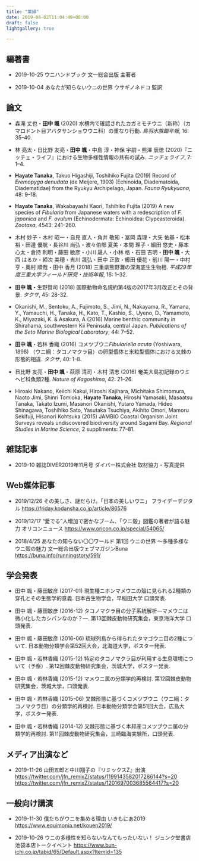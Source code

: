 ```yaml
---
title: "業績"
date: 2019-08-02T11:04:49+08:00
draft: false
lightgallery: true

---
```


## 編著書
* 2019-10-25 ウニハンドブック 文一総合出版 主著者

* 2019-10-04 あなたが知らないウニの世界 ウサギノネドコ 監訳

## 論文
* 森滝 丈也・**田中 颯** (2020) 水槽内で確認されたカガミモチウニ（新称）（カマロドント目アバタサンショウウニ科）の重なり行動. *鳥羽水族館年報*, 16: 35–40.

* 林 亮太・日比野 友亮・**田中 颯**・中島 淳・神保 宇嗣・熊澤 辰徳 (2020)『ニッチェ・ライフ』における生物多様性情報の共有の試み. *ニッチェライフ*, 7: 1–4.

* **Hayate Tanaka**, Takuo Higashiji, Toshihiko Fujita (2019) Record of *Eremopyga denudata* (de Meijere, 1903) (Echinoida, Diadematoida, Diadematidae) from the Ryukyu Archipelago, Japan. *Fauna Ryukyuana*, 48: 9–18.

* **Hayate Tanaka**, Wakabayashi Kaori, Tshihiko Fujita (2019) A new species of *Fibularia* from Japanese waters with a redescription of *F. japonica* and *F. ovulum* (Echinodermata: Echinoidea: Clypeasteroida). *Zootaxa*, 4543: 241–260.

* 木村 妙子・木村 昭一・自見 直人・角井 敬知・冨岡 森理・大矢 佑基・松本 裕・田邊 優航・長谷川 尚弘・波々伯部 夏美・本間 理子・細田 悠史・藤本 心太・倉持 利明・藤田 敏彦・小川 晟人・小林 格・石田 吉明・**田中 颯**・大西 はるか・締次 美穂・吉川 晟弘・田中 正敦・櫛田 優花・前川 陽一・中村 亨・奥村 順哉・田中 香月 (2018) 三重県熊野灘の深海底生生物相. *平成29年度三重大学フィールド研究・技術年報*, 16: 1–32.

* **田中 颯**・生野賢司 (2018) 国際動物命名規約第4版の2017年3月改正とその背景. *タクサ*, 45: 28-32.

* Okanishi, M., Sentoku, A., Fujimoto, S., Jimi, N., Nakayama, R., Yamana, Y., Yamauchi, H., Tanaka, H., Kato, T., Kashio, S., Uyeno, D., Yamamoto, K., Miyazaki, K. & Asakura, A (2016) Marine benthic community in Shirahama, southwestern Kii Peninsula, central Japan. *Publications of the Seto Marine Biological Laboratory*, 44: 7–52.

* **田中 颯**・若林 香織 (2016) コメツブウニ*Fibulariella acuta* (Yoshiwara, 1898) （ウニ綱：タコノマクラ目）の卵型個体と米粒型個体における叉棘の形態的相違. *タクサ*, 40: 1–8.

* 日比野 友亮・**田中 颯**・萩原 清司・木村 清志 (2016) 奄美大島初記録のウミヘビ科魚類2種. *Nature of Kagoshima*, 42: 21–26.

- Hiroaki Nakano, Keiichi Kakui, Hiroshi Kajihara, Michitaka Shimomura, Naoto Jimi, Shinri Tomioka, **Hayate Tanaka**, Hiroshi Yamasaki, Masaatsu Tanaka, Takato Izumi, Masanori Okanishi, Yutaro Yamada, Hideo Shinagawa, Toshihiko Sato, Yasutaka Tsuchiya, Akihito Omori, Mamoru Sekifuji, Hisanori Kohtsuka (2015) JAMBIO Coastal Organism Joint Surveys reveals undiscovered biodiversity around Sagami Bay. *Regional Studies in Marine Science*, 2 suppliments: 77–81.

## 雑誌記事
* 2019-10 雑誌DIVER2019年11月号 ダイバー株式会社 取材協力・写真提供

## Web媒体記事
* 2019/12/26 その美しさ、謎だらけ。「日本の美しいウニ」 フライデーデジタル <https://friday.kodansha.co.jp/article/86576>

* 2019/12/17 “愛でる”人増加で密かなブーム、「ウニ殻」図鑑の著者が語る魅力 オリコンニュース <https://www.oricon.co.jp/special/54065/>

* 2018/4/25 あなたの知らない〇〇ワールド 第1回 ウニの世界 〜多種多様なウニ殻の魅力 文一総合出版ウェブマガジンBuna <https://buna.info/runningstory/591/>

## 学会発表
* 田中 颯・藤田敏彦 (2017-01) 現生種ニホンマメウニの殻に見られる2種類の穿孔とその生態学的意義. 日本古生物学会，早稲田大学 口頭発表.

* 田中 颯・藤田敏彦 (2016-12) タコノマクラ目の分子系統解析―マメウニは微小化したカシパンなのか？―. 第13回棘皮動物研究集会，東京海洋大学 口頭発表.

* 田中 颯・藤田敏彦 (2016-06) 琉球列島から得られたタマゴウニ目の2種について. 日本動物分類学会第52回大会，北海道大学，ポスター発表.

* 田中 颯・若林香織 (2015-12) 特定のタコノマクラ目が利用する生息環境について（予察）. 第12回棘皮動物研究集会，茨城大学，ポスター発表.

* 田中 颯・若林香織 (2015-12) マメウニ属の分類学的再検討. 第12回棘皮動物研究集会，茨城大学，口頭発表.

* 田中 颯・若林香織 (2015-06) 叉棘形態に基づくコメツブウニ（ウニ綱：タコノマクラ目）の分類学的再検討. 日本動物分類学会第51回大会，広島大学，ポスター発表.

* 田中 颯・若林香織 (2014-12) 叉棘形態に基づく本邦産コメツブウニ属の分類学的再検討. 第11回棘皮動物研究集会，三崎臨海実験所，口頭発表.

## メディア出演など

* 2019-11-26 山田五郎と中川翔子の『リミックスZ』出演
https://twitter.com/jfn_remixZ/status/1199143582017286144?s=20
https://twitter.com/jfn_remixZ/status/1201697003685564417?s=20

## 一般向け講演

* 2019-11-30 僕たちがウニを集める理由 いきもにあ2019 <https://www.equimonia.net/kouen2019/>

* 2019-10-26 ウニの多様性を知らないなんてもったいない！ ジュンク堂書店池袋本店トークイベント <https://www.bun-ichi.co.jp/tabid/65/Default.aspx?ItemId=135>
